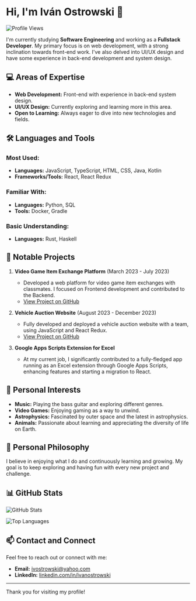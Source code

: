 # Hi, I'm Iván Ostrowski 👋

![Profile Views](https://komarev.com/ghpvc/?username=ChinoCoder&style=flat-square&color=blue)

I'm currently studying **Software Engineering** and working as a **Fullstack Developer**. My primary focus is on web development, with a strong inclination towards front-end work. I've also delved into UI/UX design and have some experience in back-end development and system design.

## 💻 Areas of Expertise

- **Web Development:** Front-end with experience in back-end system design.
- **UI/UX Design:** Currently exploring and learning more in this area.
- **Open to Learning:** Always eager to dive into new technologies and fields.

## 🛠️ Languages and Tools

### Most Used:
- **Languages:** JavaScript, TypeScript, HTML, CSS, Java, Kotlin
- **Frameworks/Tools:** React, React Redux

### Familiar With:
- **Languages:** Python, SQL
- **Tools:** Docker, Gradle

### Basic Understanding:
- **Languages:** Rust, Haskell

## 🚀 Notable Projects

1. **Video Game Item Exchange Platform** (March 2023 - July 2023)
   - Developed a web platform for video game item exchanges with classmates. I focused on Frontend development and contributed to the Backend.
   - [View Project on GitHub](https://github.com/EmiLopez23/Lab1)

2. **Vehicle Auction Website** (August 2023 - December 2023)
   - Fully developed and deployed a vehicle auction website with a team, using JavaScript and React Redux.
   - [View Project on GitHub](https://github.com/Bid4Wheels/Bid4WheelsFront)

3. **Google Apps Scripts Extension for Excel**
   - At my current job, I significantly contributed to a fully-fledged app running as an Excel extension through Google Apps Scripts, enhancing features and starting a migration to React.

## 🎸 Personal Interests

- **Music:** Playing the bass guitar and exploring different genres.
- **Video Games:** Enjoying gaming as a way to unwind.
- **Astrophysics:** Fascinated by outer space and the latest in astrophysics.
- **Animals:** Passionate about learning and appreciating the diversity of life on Earth.

## 🌱 Personal Philosophy

I believe in enjoying what I do and continuously learning and growing. My goal is to keep exploring and having fun with every new project and challenge.

## 📊 GitHub Stats

![GitHub Stats](https://github-readme-stats.vercel.app/api?username=ChinoCoder&show_icons=true&theme=radical)

![Top Languages](https://github-readme-stats.vercel.app/api/top-langs/?username=ChinoCoder&layout=compact&theme=radical)

## 📫 Contact and Connect

Feel free to reach out or connect with me:
- **Email:** [ivostrowski@yahoo.com](mailto:ivostrowski@yahoo.com)
- **LinkedIn:** [linkedin.com/in/ivanostrowski](https://www.linkedin.com/in/ivanostrowski)

---

Thank you for visiting my profile!
